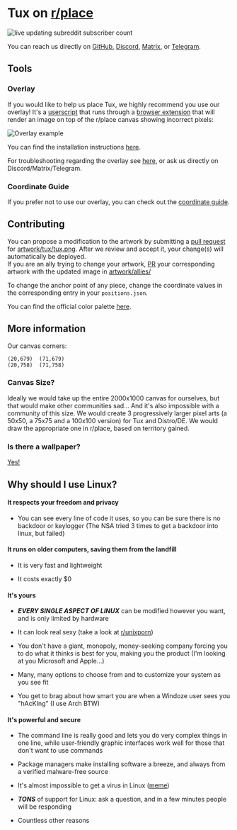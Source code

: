 # Tux on [r/place](https://www.reddit.com/r/place/?cx=36&cy=736&px=12)

![live updating subreddit subscriber count](https://img.shields.io/badge/dynamic/json?url=https://www.reddit.com/r/placetux/about.json&label=Reddit%20Subscibers&query=data.subscribers)

You can reach us directly on [GitHub](https://github.com/r-PlaceTux/place_tux/issues/new/choose), [Discord](https://discord.gg/cYB7GjWNp8), [Matrix](https://matrix.to/#/#placetux:matrix.org), or [Telegram](https://t.me/+ykZ9LXrdFJZkNzRh).

## Tools

### Overlay

If you would like to help us place Tux, we highly recommend you use our overlay! It's a [userscript](https://wikipedia.org/wiki/Userscript) that runs through a [browser extension](https://en.wikipedia.org/wiki/Browser_extension) that will render an image on top of the r/place canvas showing incorrect pixels:

![Overlay example](https://raw.githubusercontent.com/r-PlaceTux/place_tux/main/overlay/example.png)

You can find the installation instructions [here](https://github.com/r-PlaceTux/place_tux/tree/main/overlay#installation).

For troubleshooting regarding the overlay see [here](https://github.com/r-PlaceTux/place_tux/tree/main/overlay#troublshooting), or ask us directly on Discord/Matrix/Telegram.

### Coordinate Guide

If you prefer not to use our overlay, you can check out the [coordinate guide](https://github.com/r-PlaceTux/place_tux/tree/main/overlay#coordinate-guide).

## Contributing

You can propose a modification to the artwork by submitting a [pull request](https://github.com/r-PlaceTux/place_tux/compare) for [artwork/tux/tux.png](https://github.com/r-PlaceTux/place_tux/blob/main/artwork/tux/tux.png). After we review and accept it, your change(s) will automatically be deployed.\
If you are an ally trying to change your artwork, [PR](https://github.com/r-PlaceTux/place_tux/compare) your corresponding artwork with the updated image in [artwork/allies/](https://github.com/r-PlaceTux/place_tux/tree/main/artwork/allies)

To change the anchor point of any piece, change the coordinate values in the corresponding entry in your `positions.json`.

You can find the official color palette [here](https://github.com/r-PlaceTux/place_tux/tree/main/overlay#color-palette).

## More information

Our canvas corners:

```
(20,679)  (71,679)
(20,758)  (71,758)
```
### Canvas Size?

Ideally we would take up the entire 2000x1000 canvas for ourselves, but that would make other communities sad... And it's also impossible with a community of this size. We would create 3 progressively larger pixel arts (a 50x50, a 75x75 and a 100x100 version) for Tux and Distro/DE. We would draw the appropriate one in r/place, based on territory gained.

### Is there a wallpaper?

[Yes!](https://r-placetux.github.io/place_tux/tux_wallpaper.png)

## Why should I use Linux?

#### It respects your freedom and privacy

- You can see every line of code it uses, so you can be sure there is no backdoor or keylogger (The NSA tried 3 times to get a backdoor into linux, but failed)

#### It runs on older computers, saving them from the landfill

- It is very fast and lightweight

- It costs exactly $0

#### It's yours

- **_EVERY SINGLE ASPECT OF LINUX_** can be modified however you want, and is only limited by hardware

- It can look real sexy (take a look at [r/unixporn](https://reddit.com/r/unixporn/))

- You don't have a giant, monopoly, money-seeking company forcing you to do what it thinks is best for you, making you the product (I'm looking at you Microsoft and Apple...)

- Many, many options to choose from and to customize your system as you see fit

- You get to brag about how smart you are when a Windoze user sees you "hAcKIng" (I use Arch BTW)

#### It's powerful and secure

- The command line is really good and lets you do very complex things in one line, while user-friendly graphic interfaces work well for those that don't want to use commands

- Package managers make installing software a breeze, and always from a verified malware-free source

- It's almost impossible to get a virus in Linux ([meme](https://twitter.com/pr0grammerhum0r/status/1252341297479741442))

- **_TONS_** of support for Linux: ask a question, and in a few minutes people will be responding

- Countless other reasons

